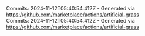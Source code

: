 Commits: 2024-11-12T05:40:54.412Z - Generated via https://github.com/marketplace/actions/artificial-grass
<br>
Commits: 2024-11-12T05:40:54.412Z - Generated via https://github.com/marketplace/actions/artificial-grass
<br>
